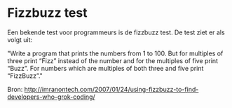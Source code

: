 # Fizzbuzz test
Een bekende test voor programmeurs is de fizzbuzz test. De test ziet er als volgt uit:

"Write a program that prints the numbers from 1 to 100. But for multiples of three print “Fizz” instead of the number and for the multiples of five print “Buzz”. For numbers which are multiples of both three and five print “FizzBuzz”."

Bron: http://imranontech.com/2007/01/24/using-fizzbuzz-to-find-developers-who-grok-coding/
